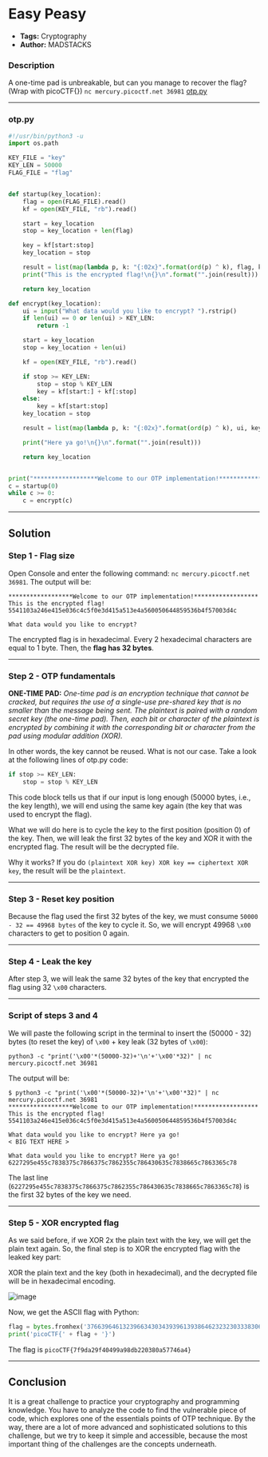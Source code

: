 # Easy Peasy
- **Tags:** Cryptography
- **Author:** MADSTACKS

### Description
A one-time pad is unbreakable, but can you manage to recover the flag? (Wrap with picoCTF{}) `nc mercury.picoctf.net 36981` [otp.py](https://mercury.picoctf.net/static/6920807ae08f883dbb50f6f301f92684/otp.py)

---

### otp.py
```python
#!/usr/bin/python3 -u
import os.path

KEY_FILE = "key"
KEY_LEN = 50000
FLAG_FILE = "flag"


def startup(key_location):
	flag = open(FLAG_FILE).read()
	kf = open(KEY_FILE, "rb").read()

	start = key_location
	stop = key_location + len(flag)

	key = kf[start:stop]
	key_location = stop

	result = list(map(lambda p, k: "{:02x}".format(ord(p) ^ k), flag, key))
	print("This is the encrypted flag!\n{}\n".format("".join(result)))

	return key_location

def encrypt(key_location):
	ui = input("What data would you like to encrypt? ").rstrip()
	if len(ui) == 0 or len(ui) > KEY_LEN:
		return -1

	start = key_location
	stop = key_location + len(ui)

	kf = open(KEY_FILE, "rb").read()

	if stop >= KEY_LEN:
		stop = stop % KEY_LEN
		key = kf[start:] + kf[:stop]
	else:
		key = kf[start:stop]
	key_location = stop

	result = list(map(lambda p, k: "{:02x}".format(ord(p) ^ k), ui, key))

	print("Here ya go!\n{}\n".format("".join(result)))

	return key_location


print("******************Welcome to our OTP implementation!******************")
c = startup(0)
while c >= 0:
	c = encrypt(c)
```

---

## Solution

### Step 1 - Flag size

Open Console and enter the following command: `nc mercury.picoctf.net 36981`. The output will be:
```
******************Welcome to our OTP implementation!******************
This is the encrypted flag!
5541103a246e415e036c4c5f0e3d415a513e4a560050644859536b4f57003d4c

What data would you like to encrypt?
```

The encrypted flag is in hexadecimal. Every 2 hexadecimal characters are equal to 1 byte. Then, the **flag has 32 bytes**.

---

### Step 2 - OTP fundamentals

**ONE-TIME PAD:** _One-time pad is an encryption technique that cannot be cracked, but requires the use of a single-use pre-shared key that is no smaller than the message being sent. The plaintext is paired with a random secret key (the one-time pad). Then, each bit or character of the plaintext is encrypted by combining it with the corresponding bit or character from the pad using modular addition (XOR)._

In other words, the key cannot be reused. What is not our case. Take a look at the following lines of otp.py code:
``` python
if stop >= KEY_LEN:
	stop = stop % KEY_LEN
```

This code block tells us that if our input is long enough (50000 bytes, i.e., the key length), we will end using the same key again (the key that was used to encrypt the flag).

What we will do here is to cycle the key to the first position (position 0) of the key. Then, we will leak the first 32 bytes of the key and XOR it with the encrypted flag. The result will be the decrypted file.

Why it works? If you do `(plaintext XOR key) XOR key == ciphertext XOR key`, the result will be the `plaintext`.

---

### Step 3 - Reset key position

Because the flag used the first 32 bytes of the key, we must consume `50000 - 32 == 49968 bytes` of the key to cycle it. So, we will encrypt 49968 `\x00` characters to get to position 0 again.

---

### Step 4 - Leak the key

After step 3, we will leak the same 32 bytes of the key that encrypted the flag using 32 `\x00` characters.

---

### Script of steps 3 and 4
We will paste the following script in the terminal to insert the (50000 - 32) bytes (to reset the key) of `\x00` + key leak (32 bytes of `\x00`):
```
python3 -c "print('\x00'*(50000-32)+'\n'+'\x00'*32)" | nc mercury.picoctf.net 36981
```

The output will be:
```
$ python3 -c "print('\x00'*(50000-32)+'\n'+'\x00'*32)" | nc mercury.picoctf.net 36981
******************Welcome to our OTP implementation!******************
This is the encrypted flag!
5541103a246e415e036c4c5f0e3d415a513e4a560050644859536b4f57003d4c

What data would you like to encrypt? Here ya go!
< BIG TEXT HERE >

What data would you like to encrypt? Here ya go!
6227295e455c7838375c7866375c7862355c786430635c7838665c7863365c78
```

The last line (`6227295e455c7838375c7866375c7862355c786430635c7838665c7863365c78`) is the first 32 bytes of the key we need.

---

### Step 5 - XOR encrypted flag

As we said before, if we XOR 2x the plain text with the key, we will get the plain text again. So, the final step is to XOR the encrypted flag with the leaked key part:

XOR the plain text and the key (both in hexadecimal), and the decrypted file will be in hexadecimal encoding.

![image](https://user-images.githubusercontent.com/23441506/154978059-4f69dc39-0533-4441-b415-7c4c80468c64.png)


Now, we get the ASCII flag with Python:
``` python
flag = bytes.fromhex('3766396461323966343034393961393864623232303338306135373734366134').decode('ascii')
print('picoCTF{' + flag + '}')
```

The flag is `picoCTF{7f9da29f40499a98db220380a57746a4}`


---

## Conclusion

It is a great challenge to practice your cryptography and programming knowledge. You have to analyze the code to find the vulnerable piece of code, which explores one of the essentials points of OTP technique. By the way, there are a lot of more advanced and sophisticated solutions to this challenge, but we try to keep it simple and accessible, because the most important thing of the challenges are the concepts underneath.
